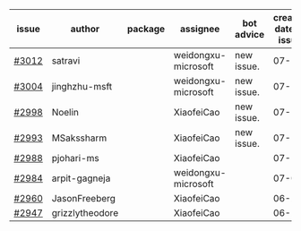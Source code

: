 | issue | author | package | assignee | bot advice | created date of issue | target release date | date from target |
| ------ | ------ | ------ | ------ | ------ | ------ | ------ | :-----: |
| [#3012](https://github.com/Azure/sdk-release-request/issues/3012) | satravi |  | weidongxu-microsoft | new issue. | 07-19 | 07-27 |  |
| [#3004](https://github.com/Azure/sdk-release-request/issues/3004) | jinghzhu-msft |  | weidongxu-microsoft | new issue. | 07-19 | 08-08 |  |
| [#2998](https://github.com/Azure/sdk-release-request/issues/2998) | Noelin |  | XiaofeiCao | new issue. | 07-14 | 08-01 |  |
| [#2993](https://github.com/Azure/sdk-release-request/issues/2993) | MSakssharm |  | XiaofeiCao | new issue. | 07-12 | 07-26 |  |
| [#2988](https://github.com/Azure/sdk-release-request/issues/2988) | pjohari-ms |  | XiaofeiCao |  | 07-12 | 07-25 |  |
| [#2984](https://github.com/Azure/sdk-release-request/issues/2984) | arpit-gagneja |  | weidongxu-microsoft |  | 07-05 | 09-30 |  |
| [#2960](https://github.com/Azure/sdk-release-request/issues/2960) | JasonFreeberg |  | XiaofeiCao |  | 06-28 | 07-04 |  |
| [#2947](https://github.com/Azure/sdk-release-request/issues/2947) | grizzlytheodore |  | XiaofeiCao |  | 06-23 | 06-30 |  |
